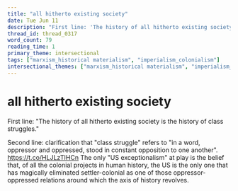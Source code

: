 ```yaml
---
title: "all hitherto existing society"
date: Tue Jun 11
description: "First line: 'The history of all hitherto existing society is the history of class struggles."
thread_id: thread_0317
word_count: 79
reading_time: 1
primary_theme: intersectional
tags: ["marxism_historical materialism", "imperialism_colonialism"]
intersectional_themes: ["marxism_historical materialism", "imperialism_colonialism"]
---
```


# all hitherto existing society

First line: "The history of all hitherto existing society is the history of class struggles."

Second line: clarification that "class struggle" refers to "in a word, oppressor and oppressed, stood in constant opposition to one another". https://t.co/HLJLzTIHCn The only "US exceptionalism" at play is the belief that, of all the colonial projects in human history, the US is the only one that has magically eliminated settler-colonial as one of those oppressor-oppressed relations around which the axis of history revolves.
